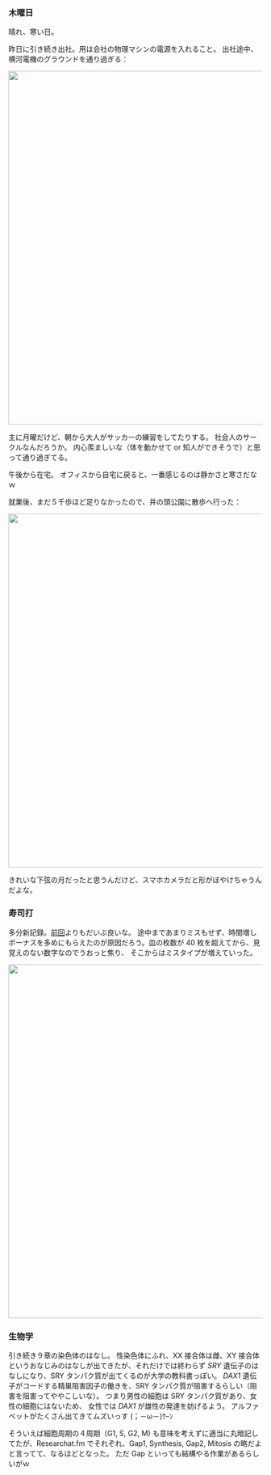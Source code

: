 ### 木曜日

晴れ、寒い日。

昨日に引き続き出社。用は会社の物理マシンの電源を入れること。
出社途中、横河電機のグラウンドを通り過ぎる：

<img src="https://i.imgur.com/fYootlq.jpg" width="700">

主に月曜だけど、朝から大人がサッカーの練習をしてたりする。
社会人のサークルなんだろうか。
内心羨ましいな（体を動かせて or 知人ができそうで）と思って通り過ぎてる。

午後から在宅。
オフィスから自宅に戻ると、一番感じるのは静かさと寒さだなｗ

就業後、まだ５千歩ほど足りなかったので、井の頭公園に散歩へ行った：

<img src="https://i.imgur.com/9gNiTo6.jpg" width="700">

きれいな下弦の月だったと思うんだけど、スマホカメラだと形がぼやけちゃうんだよな。

### 寿司打

多分新記録。[前回](https://github.com/toasa/diary/blob/main/2022/10/09.md#%E5%AF%BF%E5%8F%B8%E6%89%93%E4%B8%80%E4%B8%87%E5%86%86%E3%82%B3%E3%83%BC%E3%82%B9)よりもだいぶ良いな。
途中まであまりミスもせず、時間増しボーナスを多めにもらえたのが原因だろう。皿の枚数が 40 枚を超えてから、見覚えのない数字なのでうおっと焦り、
そこからはミスタイプが増えていった。

<img src="https://i.imgur.com/pRIDx9F.png" width="700">

### 生物学

引き続き９章の染色体のはなし。
性染色体にふれ、XX 接合体は雌、XY 接合体というおなじみのはなしが出てきたが、それだけでは終わらず *SRY* 遺伝子のはなしになり、SRY タンパク質が出てくるのが大学の教科書っぽい。
*DAX1* 遺伝子がコードする精巣阻害因子の働きを、SRY タンパク質が阻害するらしい（阻害を阻害ってややこしいな）。
つまり男性の細胞は SRY タンパク質があり、女性の細胞にはないため、
女性では *DAX1* が雄性の発達を妨げるよう。
アルファベットがたくさん出てきてムズいっす (；－ω－)ｳｰﾝ

そういえば細胞周期の４周期（G1, S, G2, M) も意味を考えずに適当に丸暗記してたが、Researchat.fm でそれぞれ、Gap1, Synthesis, Gap2, Mitosis の略だよと言ってて、なるほどとなった。
ただ Gap といっても結構やる作業があるらしいがｗ